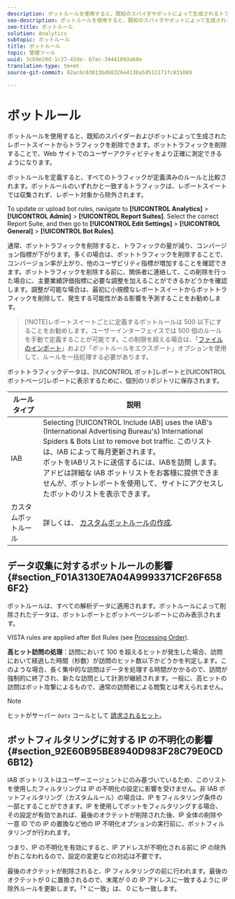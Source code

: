 ```yaml
---
description: ボットルールを使用すると、既知のスパイダやボットによって生成されるトラフィックを、レポートスイートから削除できます。ボットトラフィックを削除することで、Web サイトでのユーザーアクティビティをより正確に測定できるようになります。
seo-description: ボットルールを使用すると、既知のスパイダやボットによって生成されるトラフィックを、レポートスイートから削除できます。ボットトラフィックを削除することで、Web サイトでのユーザーアクティビティをより正確に測定できるようになります。
seo-title: ボットルール
solution: Analytics
subtopic: ボットルール
title: ボットルール
topic: 管理ツール
uuid: 3cb9e29d-1c37-43de- b7ac-34441093a60e
translation-type: tm+mt
source-git-commit: 92ac6c03013bd68326e4136a5d512171fc831689

---
```



# ボットルール

ボットルールを使用すると、既知のスパイダーおよびボットによって生成されたレポートスイートからトラフィックを削除できます。ボットトラフィックを削除することで、Web サイトでのユーザーアクティビティをより正確に測定できるようになります。

ボットルールを定義すると、すべてのトラフィックが定義済みのルールと比較されます。ボットルールのいずれかと一致するトラフィックは、レポートスイートでは収集されず、レポート対象から除外されます。

To update or upload bot rules, navigate to **[!UICONTROL Analytics]** &gt; **[!UICONTROL Admin]** &gt; **[!UICONTROL Report Suites]**. Select the correct Report Suite, and then go to **[!UICONTROL Edit Settings]** &gt; **[!UICONTROL General]** &gt; **[!UICONTROL Bot Rules]**.

通常、ボットトラフィックを削除すると、トラフィックの量が減り、コンバージョン指標が下がります。多くの場合は、ボットトラフィックを削除することで、コンバージョン率が上がり、他のユーザビリティ指標が増加することを確認できます。ボットトラフィックを削除する前に、関係者に連絡して、この削除を行った場合に、主要業績評価指標に必要な調整を加えることができるかどうかを確認します。調整が可能な場合は、最初に小規模なレポートスイートからボットトラフィックを削除して、発生する可能性がある影響を予測することをお勧めします。

>[!NOTE]レポートスイートごとに定義するボットルールは 500 以下にすることをお勧めします。ユーザーインターフェイスでは 500 個のルールを手動で定義することが可能です。この制限を超える場合は、「[ファイルのインポート](../../../admin/admin/bot-rules/t-upload-bot-rules.md#task_95868D8564564E6A996163335C119806)」および「ボットルールをエクスポート」オプションを使用して、ルールを一括処理する必要があります。

ボットトラフィックデータは、[!UICONTROL ボット]レポートと[!UICONTROL ボットページ]レポートに表示するために、個別のリポジトリに保存されます。

| ルールタイプ | 説明 |
|--- |--- |
| IAB | Selecting [!UICONTROL Include IAB] uses the IAB's (International Advertising Bureau's) International Spiders &amp; Bots List to remove bot traffic. このリストは、IAB によって毎月更新されます。<br>ボットをIABリストに送信するには、IABを訪問 [](https://www.iab.net/sites/spiders/form.php)します。<br>アドビは詳細な IAB ボットリストをお客様に提供できませんが、ボットレポートを使用して、サイトにアクセスしたボットのリストを表示できます。 |
| カスタムボットルール | 詳しくは、 [カスタムボットルールの作成](../../../admin/admin/bot-rules/t-create-bot-rules.md). |

## データ収集に対するボットルールの影響 {#section_F01A3130E7A04A9993371CF26F6586F2}

ボットルールは、すべての解析データに適用されます。ボットルールによって削除されたデータは、ボットレポートとボットページレポートにのみ表示されます。

VISTA rules are applied after Bot Rules (see [Processing Order](../../../admin/admin/c-processing-rules/c-processing-rules-configuration/processing-rule-order.md#concept_8A6BBEA7F50C40C8A8D8755D4F579B1E)).

**高ヒット訪問の処理**：訪問において 100 を超えるヒットが発生した場合、訪問において経過した時間（秒数）が訪問のヒット数以下かどうかを判定します。このような場合、長く集中的な訪問はデータを処理する時間がかかるので、訪問が強制的に終了され、新たな訪問として計測が継続されます。一般に、高ヒットの訪問はボット攻撃によるもので、通常の訪問者による閲覧とは考えられません。

>[!NOTE]
>
>ヒットがサーバー *`bots`* コールとして [請求されるヒット](https://docs.adobe.com/content/help/en/analytics/admin/server-call-usage/overage-overview.html)。

## ボットフィルタリングに対する IP の不明化の影響 {#section_92E60B95BE8940D983F28C79E0CD6B12}

IAB ボットリストはユーザーエージェントにのみ基づいているため、このリストを使用したフィルタリングは IP の不明化の設定に影響を受けません。非 IAB ボットフィルタリング（カスタムルール）の場合は、IP をフィルタリング条件の一部とすることができます。IP を使用してボットをフィルタリングする場合、その設定が有効であれば、最後のオクテットが削除された後、IP 全体の削除や一意 ID での IP の置換など他の IP 不明化オプションの実行前に、ボットフィルタリングが行われます。

つまり、IP の不明化を有効にすると、IP アドレスが不明化される前に IP の除外がおこなわれるので、設定の変更などの対応は不要です。

最後のオクテットが削除されると、IP フィルタリングの前に行われます。最後のオクテットが 0 に置換されるので、末尾が 0 の IP アドレスに一致するように IP 除外ルールを更新します。「* に一致」は、 0 にも一致します。
